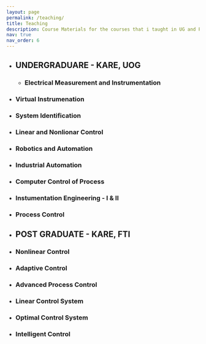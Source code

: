 ```yaml
---
layout: page
permalink: /teaching/
title: Teaching
description: Course Materials for the courses that i taught in UG and PG Level in KARE, UoG and FTI
nav: true
nav_order: 6
---
```

- ## UNDERGRADUARE - KARE, UOG
    - ### Electrical Measurement and Instrumentation 
- ### Virtual Instrumenation
- ### System Identification
- ### Linear and Nonlionar Control
- ### Robotics and Automation
- ### Industrial Automation
- ### Computer Control of  Process
- ### Instumentation Engineering - I & II
- ### Process Control
- ## POST GRADUATE - KARE, FTI
- ### Nonlinear Control
- ### Adaptive Control
- ### Advanced Process Control
- ### Linear Control System
- ### Optimal Control System
- ### Intelligent Control